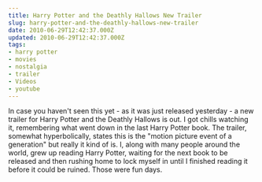 ```yaml
---
title: Harry Potter and the Deathly Hallows New Trailer
slug: harry-potter-and-the-deathly-hallows-new-trailer
date: 2010-06-29T12:42:37.000Z
updated: 2010-06-29T12:42:37.000Z
tags:
- harry potter
- movies
- nostalgia
- trailer
- Videos
- youtube
---
```


In case you haven't seen this yet - as it was just released yesterday - a new trailer for Harry Potter and the Deathly Hallows is out.  I got chills watching it, remembering what went down in the last Harry Potter book.  The trailer, somewhat hyperbolically, states this is the "motion picture event of a generation" but really it kind of is.  I, along with many people around the world, grew up reading Harry Potter, waiting for the next book to be released and then rushing home to lock myself in until I finished reading it before it could be ruined.  Those were fun days.
<!--more Watch the trailer after the break.-->
<object width="560" height="340"><param name="movie" value="http://www.youtube.com/v/47OdmBKKwsU&hl=en_US&fs=1&"></param><param name="allowFullScreen" value="true"></param><param name="allowscriptaccess" value="always"></param><embed src="http://www.youtube.com/v/47OdmBKKwsU&hl=en_US&fs=1&" type="application/x-shockwave-flash" allowscriptaccess="always" allowfullscreen="true" width="560" height="340"></embed></object>
